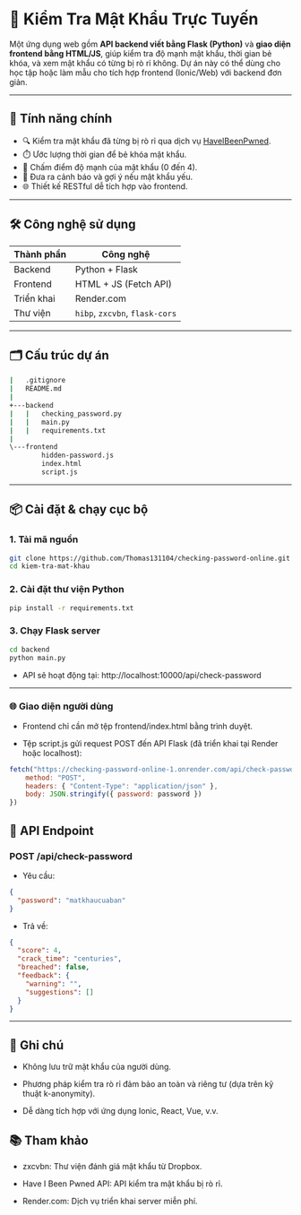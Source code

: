# 🔐 Kiểm Tra Mật Khẩu Trực Tuyến

Một ứng dụng web gồm **API backend viết bằng Flask (Python)** và **giao diện frontend bằng HTML/JS**, giúp kiểm tra độ mạnh mật khẩu, thời gian bẻ khóa, và xem mật khẩu có từng bị rò rỉ không. Dự án này có thể dùng cho học tập hoặc làm mẫu cho tích hợp frontend (Ionic/Web) với backend đơn giản.

---

## 🚀 Tính năng chính

- 🔍 Kiểm tra mật khẩu đã từng bị rò rỉ qua dịch vụ [HaveIBeenPwned](https://haveibeenpwned.com/).
- ⏱️ Ước lượng thời gian để bẻ khóa mật khẩu.
- 🔢 Chấm điểm độ mạnh của mật khẩu (0 đến 4).
- 📂 Đưa ra cảnh báo và gợi ý nếu mật khẩu yếu.
- 🌐 Thiết kế RESTful dễ tích hợp vào frontend.

---

## 🛠️ Công nghệ sử dụng

| Thành phần     | Công nghệ           |
|----------------|---------------------|
| Backend        | Python + Flask      |
| Frontend       | HTML + JS (Fetch API) |
| Triển khai     | Render.com          |
| Thư viện       | `hibp`, `zxcvbn`, `flask-cors` |

---

## 🗂️ Cấu trúc dự án

```bash
|   .gitignore
|   README.md
|
+---backend
|   |   checking_password.py
|   |   main.py
|   |   requirements.txt
|
\---frontend
        hidden-password.js
        index.html
        script.js
```

---

## 📦 Cài đặt & chạy cục bộ

### 1. Tải mã nguồn

```bash
git clone https://github.com/Thomas131104/checking-password-online.git
cd kiem-tra-mat-khau
```

### 2. Cài đặt thư viện Python

```bash
pip install -r requirements.txt
```

### 3. Chạy Flask server

```bash
cd backend
python main.py
```

- API sẽ hoạt động tại: http://localhost:10000/api/check-password

---

### 🌐 Giao diện người dùng

- Frontend chỉ cần mở tệp frontend/index.html bằng trình duyệt.

- Tệp script.js gửi request POST đến API Flask (đã triển khai tại Render hoặc localhost):

```js
fetch("https://checking-password-online-1.onrender.com/api/check-password", {
    method: "POST",
    headers: { "Content-Type": "application/json" },
    body: JSON.stringify({ password: password })
})
```

## 🧪 API Endpoint

### POST /api/check-password

- Yêu cầu:

```json
{
  "password": "matkhaucuaban"
}
```

- Trả về:

```json
{
  "score": 4,
  "crack_time": "centuries",
  "breached": false,
  "feedback": {
    "warning": "",
    "suggestions": []
  }
}
```

---

## 📄 Ghi chú

- Không lưu trữ mật khẩu của người dùng.

- Phương pháp kiểm tra rò rỉ đảm bảo an toàn và riêng tư (dựa trên kỹ thuật k-anonymity).

- Dễ dàng tích hợp với ứng dụng Ionic, React, Vue, v.v.

## 📚 Tham khảo

- zxcvbn: Thư viện đánh giá mật khẩu từ Dropbox.

- Have I Been Pwned API: API kiểm tra mật khẩu bị rò rỉ.

- Render.com: Dịch vụ triển khai server miễn phí.
